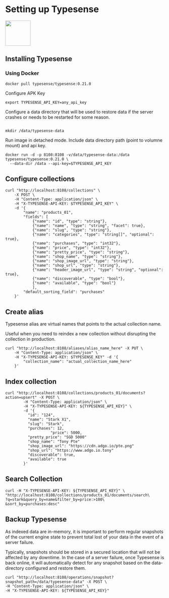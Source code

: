 # Setting up Typesense

<img src="https://avatars.githubusercontent.com/u/19822348?s=200&v=4" width="80">

## Installing Typesense

### Using Docker

```shell script
docker pull typesense/typesense:0.21.0
```

Configure APK Key

```shell script
export TYPESENSE_API_KEY=any_api_key
```

Configure a data directory that will be used to restore data if the server crashes or needs to be restarted for some reason.

```shell script

```

```shell script
mkdir /data/typesense-data
```

Run image in detached mode. 
Include data directory path (point to volumne mount) and api key.


```shell script
docker run -d -p 8108:8108 -v/data/typesense-data:/data typesense/typesense:0.21.0 \
  --data-dir /data --api-key=$TYPESENSE_API_KEY 
```

## Configure collections

```shell script
curl "http://localhost:8108/collections" \
    -X POST \
    -H "Content-Type: application/json" \
    -H "X-TYPESENSE-API-KEY: $TYPESENSE_API_KEY" \
    -d '{
        "name": "products_01",
        "fields": [                    
            {"name": "id", "type": "string"},
            {"name": "name", "type": "string", "facet": true},
            {"name": "slug", "type": "string"},
            {"name": "categories", "type": "string[]", "optional": true},
            {"name": "purchases", "type": "int32"},
            {"name": "price", "type": "int32"},
            {"name": "pretty_price", "type": "string"},
            {"name": "shop_name", "type": "string"},
            {"name": "shop_image_url", "type": "string"},
            {"name": "shop_url", "type": "string"},
            {"name": "header_image_url", "type": "string", "optional": true},
            {"name": "discoverable", "type": "bool"},
            {"name": "available", "type": "bool"}
            ],
        "default_sorting_field": "purchases"
    }'
```

## Create alias

Typesense alias are virtual names that points to the actual collection name. 

Useful when you need to reindex a new collection without disrupting the collection in production.

```shell script
curl "http://localhost:8108/aliases/alias_name_here" -X PUT \
    -H "Content-Type: application/json" \
    -H "X-TYPESENSE-API-KEY: $TYPESENSE_KEY" -d '{
        "collection_name": "actual_collection_name_here"
    }'
```

## Index collection

```shell script
curl "http://localhost:8108/collections/products_01/documents?action=upsert" -X POST \
        -H "Content-Type: application/json" \
        -H "X-TYPESENSE-API-KEY: ${TYPESENSE_API_KEY}" \
        -d '{
          "id": "124",
          "name": "Stark X1",
          "slug": "Stark",
          "purchases": 12,
					"price": 5000,
          "pretty_price": "SGD 5000"
          "shop_name": "Tony Pte"
          "shop_image_url": "https://cdn.adgo.io/pte.png"
          "shop_url": "https://www.adgo.io.tony"
          "discoverable": true,
          "available": true
        }'
```

## Search Collection

```shell script
curl -H "X-TYPESENSE-API-KEY: ${TYPESENSE_API_KEY}" \
"http://localhost:8108/collections/products_01/documents/search\
?q=stark&query_by=name&filter_by=price:>100\
&sort_by=purchases:desc"
```

## Backup Typesense

As indexed data are in-memory, it is important to perform regular snapshots of the current engine state to prevent total lost of your data in the event of a server failure.

Typically, snapshots should be stored in a secured location that will not be affected by any downtime.
In the case of a server failure, once Typesense is back online, it will automatically detect for any snapshot based on the data-directory configured and restore them.

```shell script
curl "http://localhost:8108/operations/snapshot?snapshot_path=/data/typesense-data" -X POST \
-H "Content-Type: application/json" \
-H "X-TYPESENSE-API-KEY: ${TYPESENSE_API_KEY}"
```

